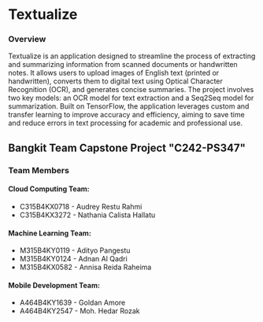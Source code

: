# **Textualize**

### **Overview**
Textualize is an application designed to streamline the process of extracting and summarizing information from scanned documents or handwritten notes. It allows users to upload images of English text (printed or handwritten), converts them to digital text using Optical Character Recognition (OCR), and generates concise summaries. The project involves two key models: an OCR model for text extraction and a Seq2Seq model for summarization. Built on TensorFlow, the application leverages custom and transfer learning to improve accuracy and efficiency, aiming to save time and reduce errors in text processing for academic and professional use.

## Bangkit Team Capstone Project "C242-PS347"

### Team Members

#### Cloud Computing Team:
- C315B4KX0718 - Audrey Restu Rahmi
- C315B4KX3272 - Nathania Calista Hallatu

#### Machine Learning Team: 
- M315B4KY0119 - Adityo Pangestu
- M315B4KY0124 - Adnan Al Qadri
- M315B4KX0582 - Annisa Reida Raheima

#### Mobile Development Team:
- A464B4KY1639 - Goldan Amore
- A464B4KY2547 - Moh. Hedar Rozak
